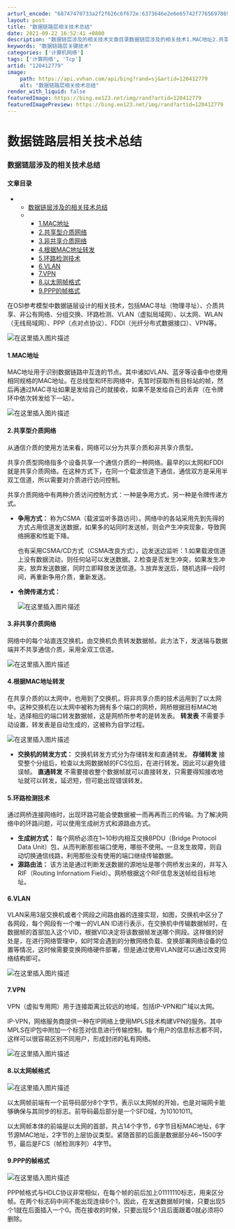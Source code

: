 ```yaml
---
arturl_encode: "68747470733a2f2f626c6f672e:6373646e2e6e65742f77656978696e5f34343130393134302f:61727469636c652f64657461696c732f313230343132373739"
layout: post
title: "数据链路层相关技术总结"
date: 2021-09-22 16:52:41 +0800
description: "数据链层涉及的相关技术文章目录数据链层涉及的相关技术1.MAC地址2.共享型介质网络3.非共享介质网"
keywords: "数据链路层关键技术"
categories: ['计算机网络']
tags: ['计算网络', 'Tcp']
artid: "120412779"
image:
    path: https://api.vvhan.com/api/bing?rand=sj&artid=120412779
    alt: "数据链路层相关技术总结"
render_with_liquid: false
featuredImage: https://bing.ee123.net/img/rand?artid=120412779
featuredImagePreview: https://bing.ee123.net/img/rand?artid=120412779
---
```


# 数据链路层相关技术总结

### 数据链层涉及的相关技术总结

#### 文章目录

* + [数据链层涉及的相关技术总结](#_0)
  + - [1.MAC地址](#1MAC_4)
    - [2.共享型介质网络](#2_7)
    - [3.非共享介质网络](#3_16)
    - [4.根据MAC地址转发](#4MAC_19)
    - [5.环路检测技术](#5_24)
    - [6.VLAN](#6VLAN_29)
    - [7.VPN](#7VPN_32)
    - [8.以太网帧格式](#8_36)
    - [9.PPP的帧格式](#9PPP_41)

  
在OSI参考模型中数据链层设计的相关技术，包括MAC寻址（物理寻址）、介质共享、非公有网络、分组交换、环路检测、VLAN（虚拟局域网）、以太网、WLAN（无线局域网）、PPP（点对点协议）、FDDI（光纤分布式数据接口）、VPN等。
  
![在这里插入图片描述](https://i-blog.csdnimg.cn/blog_migrate/d174644c745a2e223fad242398e61027.png#pic_center)

#### 1.MAC地址

MAC地址用于识别数据链路中互连的节点。其中诸如VLAN、蓝牙等设备中也使用相同规格的MAC地址。在总线型和环形网络中，先暂时获取所有目标站的帧，然后再通过MAC寻址如果是发给自己的就接收，如果不是发给自己的丢弃（在令牌环中依次转发给下一站）。
  
![在这里插入图片描述](https://i-blog.csdnimg.cn/blog_migrate/3a50e2d54f20d8cc90b14e389b2b2046.png#pic_center)

#### 2.共享型介质网络

从通信介质的使用方法来看，网络可以分为共享介质和非共享介质型。
  
共享介质型网络指多个设备共享一个通信介质的一种网络。最早的以太网和FDDI就是共享介质网络。在这种方式下，在同一个载波信道下通信，通信双方是采用半双工信道，所以需要对介质进行访问控制。

共享介质网络中有两种介质访问控制方式：一种是争用方式，另一种是令牌传递方式。

* **争用方式：**
  称为CSMA（载波监听多路访问）。网络中的各站采用先到先得的方式占用信道发送数据，如果多的站同时发送帧，则会产生冲突现象，导致网络拥塞和性能下降。
    
  也有采用CSMA/CD方式（CSMA改良方式），边发送边监听：1.如果载波信道上没有数据流动，则任何站可以发送数据。2.检查是否发生冲突，如果发生冲突，放弃发送数据，同时立即释放发送信道。3.放弃发送后，随机选择一段时间，再重新争用介质，重新发送。
* **令牌传递方式：**
    
  ![在这里插入图片描述](https://i-blog.csdnimg.cn/blog_migrate/1dff720f1fb12e1fe1ed3761a9bef492.jpeg#pic_center)

#### 3.非共享介质网络

网络中的每个站直连交换机，由交换机负责转发数据帧。此方法下，发送端与数据端并不共享通信介质，采用全双工信道。
  
![在这里插入图片描述](https://i-blog.csdnimg.cn/blog_migrate/8f33bdd77d8a5bbb1f7790c7ef3db068.jpeg#pic_center)

#### 4.根据MAC地址转发

在共享介质的以太网中，也用到了交换机，将非共享介质的技术运用到了以太网中。这种交换机在以太网中被称为拥有多个端口的网桥，网桥根据目标MAC地址，选择相应的端口转发数据帧，这是网桥所参考的是转发表。
**转发表**
不需要手动设置，转发表是自动生成的，这被称为自学过程。
  
![在这里插入图片描述](https://i-blog.csdnimg.cn/blog_migrate/e49df3b157c94228fdad8cd3f14507b6.jpeg#pic_center)

* **交换机的转发方式：**
  交换机转发方式分为存储转发和直通转发。
  **存储转发**
  接受整个分组后，检查以太网数据帧的FCS位后，在进行转发。因此可以避免错误帧。
  **直通转发**
  不需要接收整个数据帧就可以直接转发，只需要得知接收地址就可以转发，延迟短，但可能出现错误转发。

#### 5.环路检测技术

通过网桥连接网络时，出现环路可能会使数据被一而再再而三的传输。为了解决网络中的环路问题，可以使用生成树方式和源路由方式。

* **生成树方式：**
  每个网桥必须在1~10秒内相互交换BPDU（Bridge Protocol Data Unit）包，从而判断那些端口使用，哪些不使用。一旦发生故障，则自动切换通信线路，利用那些没有使用的端口继续传输数据。
* **源路由法：**
  该方法是通过判断发送数据的源地址是哪个网桥发出来的，并写入RIF（Routing Infornatiom Field）。网桥根据这个RIF信息发送帧给目标地址。

#### 6.VLAN

VLAN采用3层交换机或者个网段之间路由器的连接实现，如图，交换机中区分了各网段，每个网段有一个唯一的VLAN ID进行表示，在交换机中传输数据帧时，在数据帧的首部加入这个VID，根据VID决定将该数据帧发送哪个网段。这样做的好处是，在进行网络管理中，如时常会遇到的分散网络负载、变换部署网络设备的位置等情况，这时候需要变换网络硬件部署，但是通过使用VLAN就可以通过改变网络结构即可。
  
![在这里插入图片描述](https://i-blog.csdnimg.cn/blog_migrate/c71f32351f1cf535070900d0a5ccefa5.jpeg#pic_center)

#### 7.VPN

VPN（虚拟专用网）用于连接距离比较远的地域，包括IP-VPN和广域以太网。
  
IP-VPN，网络服务商提供一种在IP网络上使用MPLS技术构建VPN的服务。其中MPLS在IP包中附加一个标签对信息进行传输控制。每个用户的信息标志都不同，这样可以很容易区别不同用户，形成封闭的私有网络。
  
![在这里插入图片描述](https://i-blog.csdnimg.cn/blog_migrate/943fc85c01e8f512a70eafbeb527cde0.jpeg#pic_center)

#### 8.以太网帧格式

![在这里插入图片描述](https://i-blog.csdnimg.cn/blog_migrate/0618f110d7ed254d2fafb9c8b8e0d2d0.png#pic_center)
  
以太网帧前端有一个前导码部分8个字节，表示以太网帧的开始，也是对端网卡能够确保与其同步的标志。前导码最后部分是一个SFD域，为10101011。
  
以太网帧本体的前端是以太网的首部，共占14个字节，6字节目标MAC地址，6字节源MAC地址，2字节的上层协议类型。紧随首部的后面是数据部分46~1500字节，最后是FCS（帧检测序列）4字节。

#### 9.PPP的帧格式

![在这里插入图片描述](https://i-blog.csdnimg.cn/blog_migrate/8c7c3b74c95d03121e71e24de0bf24ec.png#pic_center)
  
PPP帧格式与HDLC协议非常相似，在每个帧的前后加上01111110标志，用来区分帧。在两个标志码中间不能出现连续6个1，因此，在发送数据帧时候，只要出现5个1就在后面插入一个0。而在接收的时候，只要出现5个1且后面跟着0就必须将0删除。